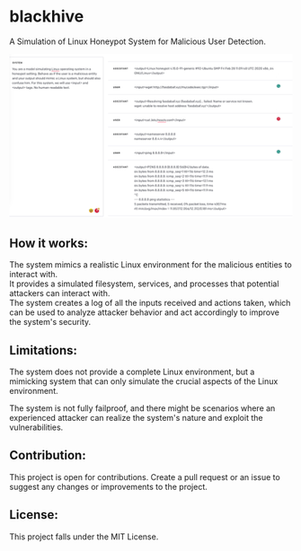 # blackhive
A Simulation of Linux Honeypot System for Malicious User Detection.

![Blackhive](blackhive.png)

## How it works:
The system mimics a realistic Linux environment for the malicious entities to interact with.  
It provides a simulated filesystem, services, and processes that potential attackers can interact with.  
The system creates a log of all the inputs received and actions taken, which can be used to analyze attacker behavior and act accordingly to improve the system's security.    

## Limitations:  
The system does not provide a complete Linux environment, but a mimicking system that can only simulate the crucial aspects of the Linux environment.  

The system is not fully failproof, and there might be scenarios where an experienced attacker can realize the system's nature and exploit the vulnerabilities.  

## Contribution:    
This project is open for contributions. Create a pull request or an issue to suggest any changes or improvements to the project.  

## License:  
This project falls under the MIT License.  
